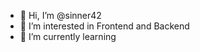 - 👋 Hi, I’m @sinner42
- 👀 I’m interested in Frontend and Backend
- 🌱 I’m currently learning 

<!---
sinner42/sinner42 is a ✨ special ✨ repository because its `README.md` (this file) appears on your GitHub profile.
You can click the Preview link to take a look at your changes.
--->
